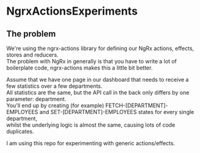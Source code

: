 # NgrxActionsExperiments

## The problem
We're using the ngrx-actions library for defining our NgRx actions, effects, stores and reducers.  
The problem with NgRx in generally is that you have to write a lot of boilerplate code, ngrx-actions makes this a little bit better.  
  
Assume that we have one page in our dashboard that needs to receive a few statistics over a few departments.  
All statistics are the same, but the API call in the back only differs by one parameter: department.  
You'll end up by creating (for example) FETCH-[DEPARTMENT]-EMPLOYEES and SET-[DEPARTMENT]-EMPLOYEES states for every single department,  
whilst the underlying logic is almost the same, causing lots of code duplicates.  
  
I am using this repo for experimenting with generic actions/effects.


